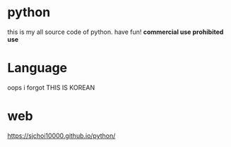# python
this is my all source code of python.
have fun!
<strong>commercial use prohibited use</strong>
# Language
oops i forgot
THIS IS KOREAN
# web
<a href=https://sjchoi10000.github.io/python/>https://sjchoi10000.github.io/python/</a>
